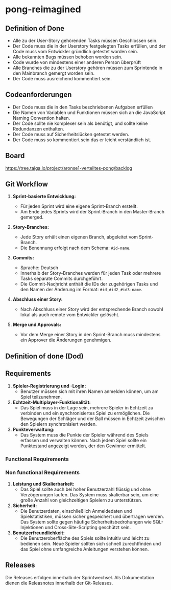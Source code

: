 # pong-reimagined
## Definition of Done
* Alle zu der User-Story gehörenden Tasks müssen Geschlossen sein.
* Der Code muss die in der Userstory festgelegten Tasks erfüllen, und der Code muss vom Entwickler gründlich getestet worden sein.
* Alle bekannten Bugs müssen behoben worden sein.
* Code wurde von mindestens einer anderen Person überprüft
* Alle Branches die zu der Userstory gehören müssen zum Sprintende in den Mainbranch gemergt worden sein.
* Der Code muss ausreichend kommentiert sein.
## Codeanforderungen
* Der Code muss die in den Tasks beschriebenen Aufgaben erfüllen
* Die Namen von Variablen und Funktionen müssen sich an die JavaScript Naming Convention halten.
* Der Code sollte nie komplexer sein als benötigt, und sollte keine Redundanzen enthalten.
* Der Code muss auf Sicherheitslücken getestet werden.
* Der Code muss so kommentiert sein das er leicht verständlich ist.
## Board
https://tree.taiga.io/project/aronse1-verteiltes-pong/backlog

## Git Workflow
1. **Sprint-basierte Entwicklung:**
   - Für jeden Sprint wird eine eigene Sprint-Branch erstellt.
   - Am Ende jedes Sprints wird der Sprint-Branch in den Master-Branch gemerged.

2. **Story-Branches:**
   - Jede Story erhält einen eigenen Branch, abgeleitet vom Sprint-Branch.
   - Die Benennung erfolgt nach dem Schema: `#id-name`.

3. **Commits:**
   - Sprache: Deutsch
   - Innerhalb der Story-Branches werden für jeden Task oder mehrere Tasks separate Commits durchgeführt.
   - Die Commit-Nachricht enthält die IDs der zugehörigen Tasks und den Namen der Änderung im Format: `#id_#id2_#id3-name`.

5. **Abschluss einer Story:**
   - Nach Abschluss einer Story wird der entsprechende Branch sowohl lokal als auch remote vom Entwickler gelöscht.

6. **Merge und Approvals:**
   - Vor dem Merge einer Story in den Sprint-Branch muss mindestens ein Approver die Änderungen genehmigen.


## Definition of done (Dod)

## Requirements
1. **Spieler-Registrierung und -Login:**
    - Benutzer müssen sich mit ihren Namen anmelden können, um am Spiel teilzunehmen. 
2. **Echtzeit-Multiplayer-Funktionalität:**
    - Das Spiel muss in der Lage sein, mehrere Spieler in Echtzeit zu verbinden und ein synchronisiertes Spiel zu ermöglichen. Die Bewegungen der Schläger und der Ball müssen in Echtzeit zwischen den Spielern synchronisiert werden.
3. **Punkteverwaltung:**
    - Das System muss die Punkte der Spieler während des Spiels erfassen und verwalten können. Nach jedem Spiel sollte ein Punktestand angezeigt werden, der den Gewinner ermittelt.

### Functional Requirements

### Non functional Requirements
1. **Leistung und Skalierbarkeit:**
    - Das Spiel sollte auch bei hoher Benutzerzahl flüssig und ohne Verzögerungen laufen. Das System muss skalierbar sein, um eine große Anzahl von gleichzeitigen Spielern zu unterstützen.
2. **Sicherheit:**
    - Die Benutzerdaten, einschließlich Anmeldedaten und Spielstatistiken, müssen sicher gespeichert und übertragen werden. Das System sollte gegen häufige Sicherheitsbedrohungen wie SQL-Injektionen und Cross-Site-Scripting geschützt sein.
3. **Benutzerfreundlichkeit:**
    - Die Benutzeroberfläche des Spiels sollte intuitiv und leicht zu bedienen sein. Neue Spieler sollten sich schnell zurechtfinden und das Spiel ohne umfangreiche Anleitungen verstehen können.

## Releases
Die Releases erfolgen innerhalb der Sprintwechsel. Als Dokumentation dienen die Releasnotes innerhalb der Git-Releases.

